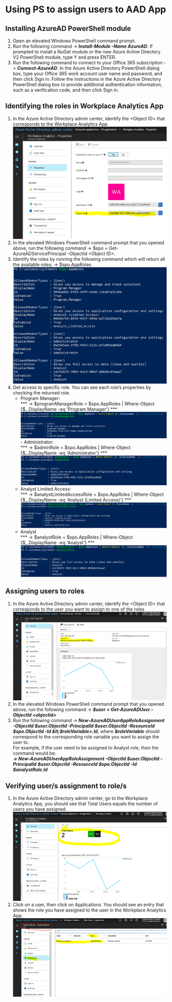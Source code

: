 # Using PS to assign users to AAD App

## Installing AzureAD PowerShell module

1. Open an elevated Windows PowerShell command prompt.
2. Run the following command -> ***Install-Module -Name AzureAD***. If prompted to install a NuGet module or the new Azure Active Directory V2 PowerShell module, type Y and press ENTER.
3. Run the following command to connect to your Office 365 subscription -> ***Connect-AzureAD***. In the Azure Active Directory PowerShell dialog box, type your Office 365 work account user name and password, and then click Sign in. Follow the instructions in the Azure Active Directory PowerShell dialog box to provide additional authentication information, such as a verification code, and then click Sign in.

## Identifying the roles in Workplace Analytics App

1. In the Azure Active Directory admin center, identify the &lt;Object ID&gt; that corresponds to the Workplace Analytics App<br>![](images/AADAdmin.png)
2. In the elevated Windows PowerShell command prompt that you opened above, run the following command -> $spo = Get-AzureADServicePrincipal -ObjectId &lt;Object ID&gt;.
3. Identify the roles by running the following command which will return all the available roles: -> $spo.AppRoles<br>![](images/PS_1.png)
4. Get access to specific role.  You can see each role’s properties by checking the returned role.    
    - Program Manager:<br> *** \-\> \$programManagerRole \= \$spo.AppRoles \| Where\-Object \{\$\_.DisplayName \-eq \'Program Manager\'\} *** <br>![](images/PS_2.png)
    \- Administrator:<br> *** \-> $adminRole = $spo.AppRoles | Where-Object {$_.DisplayName -eq 'Administrator'} *** <br>![](images/PS_3.png)
    - Analyst Limited Access:<br> *** -> $analystLimitedAccessRole = $spo.AppRoles | Where-Object {$_.DisplayName -eq 'Analyst (Limited Access)'} *** <br>![](images/PS_4.png)
    - Analyst<br> *** -> $analystRole = $spo.AppRoles | Where-Object {$_.DisplayName -eq 'Analyst'} *** <br>![](images/PS_5.png)

## Assigning users to roles

1. In the Azure Active Directory admin center, identify the &lt;Object ID&gt; that corresponds to the user you want to assign to one of the roles<br>![](images/PS_6.png)
2. In the elevated Windows PowerShell command prompt that you opened above, run the following command -> ***$user = Get-AzureADUser -ObjectId &lt;objectid&gt;***
3. Run the following command -> ***New-AzureADUserAppRoleAssignment -ObjectId $user.ObjectId -PrincipalId $user.ObjectId -ResourceId $spo.ObjectId -Id &lt;$roleVariable&gt;.Id***, where ***$roleVariable***  should correspond to the corresponding role variable you want to assign the user to.<br>For example, if the user need to be assigned to Analyst role, then the command would be:<br>***-> New-AzureADUserAppRoleAssignment -ObjectId $user.ObjectId -PrincipalId $user.ObjectId -ResourceId $spo.ObjectId -Id  $analystRole.Id***

## Verifying user/s assignment to role/s

1. In the Azure Active Directory admin center, go to the Workplace Analytics App, you should see that Total Users equals the number of users you have assigned. <br>![](images/AADADMIN_3.png)
2. Click on a user, then click on Applications. You should see an entry that shows the role you have assigned to the user in the Workplace Analytics App.<br>![](images/AAD_ADMIN4.png)
